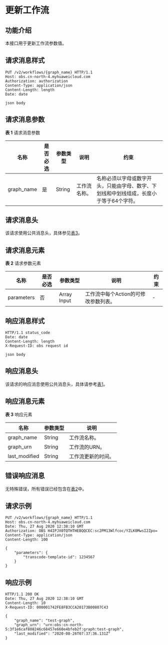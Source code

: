 # 更新工作流<a name="obs_04_0125"></a>

## 功能介绍<a name="section583694617498"></a>

本接口用于更新工作流参数值。

## 请求消息样式<a name="section51167945152946"></a>

```
PUT /v2/workflows/{graph_name} HTTP/1.1
Host: obs.cn-north-4.myhuaweicloud.com 
Authorization: authorization
Content-Type: application/json
Content-Length: length
Date: date

json body
```

## 请求消息参数<a name="section05361254193011"></a>

**表 1**  请求消息参数

|名称|是否必选|参数类型|说明|约束|
|--|--|--|--|--|
|graph_name|是|String|工作流名称。|名称必须以字母或数字开头，只能由字母、数字、下划线和中划线组成，长度小于等于64个字符。|


## 请求消息头<a name="section16227023104816"></a>

该请求使用公共消息头，具体参见[表3](构造请求.md#table25197309)。

## 请求消息元素<a name="section1327516527356"></a>

**表 2**  请求参数元素

|名称|是否必选|参数类型|说明|约束|
|--|--|--|--|--|
|parameters|否|Array Input|工作流中每个Action的可修改参数列表。|-|


## 响应消息样式<a name="section920694152946"></a>

```
HTTP/1.1 status_code 
Date: date 
Content-Length: length 
X-Request-ID: obs request id

json body
```

## 响应消息头<a name="section8877856"></a>

该请求的响应消息使用公共消息头，具体请参考[表1](返回结果.md#d0e686)。

## 响应消息元素<a name="section12791844"></a>

**表 3**  响应元素

|名称|参数类型|说明|
|--|--|--|
|graph_name|String|工作流名称。|
|graph_urn|String|工作流的URN。|
|last_modified|String|工作流更新的时间。|


## 错误响应消息<a name="section48017739"></a>

无特殊错误，所有错误已经包含在[表2](错误码.md#d0e843)中。

## 请求示例<a name="section14482163815396"></a>

```
PUT /v2/workflows/{graph_name} HTTP/1.1
Host: obs.cn-north-4.myhuaweicloud.com 
Date: Thu, 27 Aug 2020 12:38:10 GMT
Authorization: OBS H4IPJX0TQTHTHEBQQCEC:sc2PM13Wlfcoc/YZLK0MwsI2Zpo=
Content-Type: application/json
Content-Length: 100

{
    "parameters": {
        "transcode-template-id": 1234567
    }
}
```

## 响应示例<a name="section76081155815"></a>

```
HTTP/1.1 200 OK 
Date: Thu, 27 Aug 2020 12:38:10 GMT 
Content-Length: 10 
X-Request-ID: 000001742FE8FB3CCA20173B00807C43

{
    "graph_name": "test-graph",
    "graph_urn": "urn:obs:cn-north-5:3f1e6caf808246c68457e660e4bfeb2f:graph:test-graph",
    "last_modified": "2020-08-26T07:37:36.131Z"
}
```

